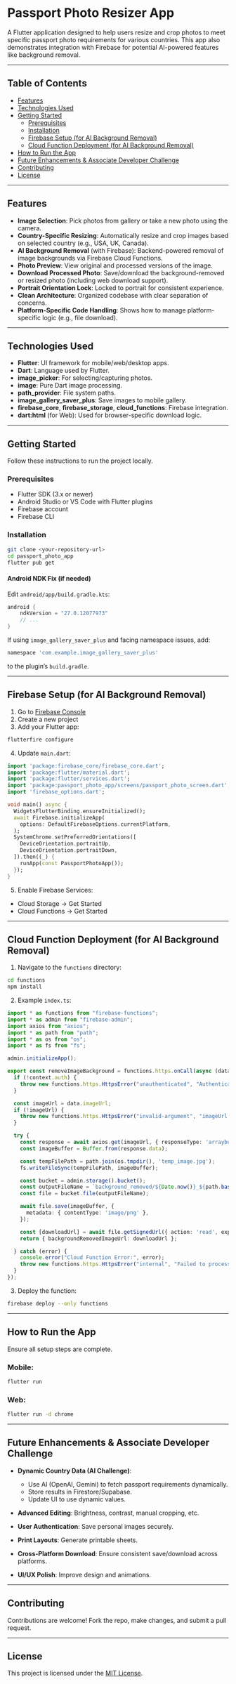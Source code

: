 
# Passport Photo Resizer App

A Flutter application designed to help users resize and crop photos to meet specific passport photo requirements for various countries. This app also demonstrates integration with Firebase for potential AI-powered features like background removal.

---

## Table of Contents

- [Features](#features)  
- [Technologies Used](#technologies-used)  
- [Getting Started](#getting-started)  
  - [Prerequisites](#prerequisites)  
  - [Installation](#installation)  
  - [Firebase Setup (for AI Background Removal)](#firebase-setup-for-ai-background-removal)  
  - [Cloud Function Deployment (for AI Background Removal)](#cloud-function-deployment-for-ai-background-removal)  
- [How to Run the App](#how-to-run-the-app)  
- [Future Enhancements & Associate Developer Challenge](#future-enhancements--associate-developer-challenge)  
- [Contributing](#contributing)  
- [License](#license)  

---

## Features

- **Image Selection**: Pick photos from gallery or take a new photo using the camera.  
- **Country-Specific Resizing**: Automatically resize and crop images based on selected country (e.g., USA, UK, Canada).  
- **AI Background Removal** (with Firebase): Backend-powered removal of image backgrounds via Firebase Cloud Functions.  
- **Photo Preview**: View original and processed versions of the image.  
- **Download Processed Photo**: Save/download the background-removed or resized photo (including web download support).  
- **Portrait Orientation Lock**: Locked to portrait for consistent experience.  
- **Clean Architecture**: Organized codebase with clear separation of concerns.  
- **Platform-Specific Code Handling**: Shows how to manage platform-specific logic (e.g., file download).  

---

## Technologies Used

- **Flutter**: UI framework for mobile/web/desktop apps.  
- **Dart**: Language used by Flutter.  
- **image_picker**: For selecting/capturing photos.  
- **image**: Pure Dart image processing.  
- **path_provider**: File system paths.  
- **image_gallery_saver_plus**: Save images to mobile gallery.  
- **firebase_core**, **firebase_storage**, **cloud_functions**: Firebase integration.  
- **dart:html** (for Web): Used for browser-specific download logic.  

---

## Getting Started

Follow these instructions to run the project locally.

### Prerequisites

- Flutter SDK (3.x or newer)  
- Android Studio or VS Code with Flutter plugins  
- Firebase account  
- Firebase CLI  

### Installation

```bash
git clone <your-repository-url>
cd passport_photo_app
flutter pub get
```

#### Android NDK Fix (if needed)

Edit `android/app/build.gradle.kts`:

```kotlin
android {
    ndkVersion = "27.0.12077973"
    // ...
}
```

If using `image_gallery_saver_plus` and facing namespace issues, add:

```groovy
namespace 'com.example.image_gallery_saver_plus'
```

to the plugin’s `build.gradle`.

---

## Firebase Setup (for AI Background Removal)

1. Go to [Firebase Console](https://console.firebase.google.com/)  
2. Create a new project  
3. Add your Flutter app:

```bash
flutterfire configure
```

4. Update `main.dart`:

```dart
import 'package:firebase_core/firebase_core.dart';
import 'package:flutter/material.dart';
import 'package:flutter/services.dart';
import 'package:passport_photo_app/screens/passport_photo_screen.dart';
import 'firebase_options.dart';

void main() async {
  WidgetsFlutterBinding.ensureInitialized();
  await Firebase.initializeApp(
    options: DefaultFirebaseOptions.currentPlatform,
  );
  SystemChrome.setPreferredOrientations([
    DeviceOrientation.portraitUp,
    DeviceOrientation.portraitDown,
  ]).then((_) {
    runApp(const PassportPhotoApp());
  });
}
```

5. Enable Firebase Services:

- Cloud Storage → Get Started  
- Cloud Functions → Get Started  

---

## Cloud Function Deployment (for AI Background Removal)

1. Navigate to the `functions` directory:

```bash
cd functions
npm install
```

2. Example `index.ts`:

```ts
import * as functions from "firebase-functions";
import * as admin from "firebase-admin";
import axios from "axios";
import * as path from "path";
import * as os from "os";
import * as fs from "fs";

admin.initializeApp();

export const removeImageBackground = functions.https.onCall(async (data, context) => {
  if (!context.auth) {
    throw new functions.https.HttpsError("unauthenticated", "Authentication required.");
  }

  const imageUrl = data.imageUrl;
  if (!imageUrl) {
    throw new functions.https.HttpsError("invalid-argument", "imageUrl is required.");
  }

  try {
    const response = await axios.get(imageUrl, { responseType: 'arraybuffer' });
    const imageBuffer = Buffer.from(response.data);

    const tempFilePath = path.join(os.tmpdir(), 'temp_image.jpg');
    fs.writeFileSync(tempFilePath, imageBuffer);

    const bucket = admin.storage().bucket();
    const outputFileName = `background_removed/${Date.now()}_${path.basename(imageUrl, path.extname(imageUrl))}.png`;
    const file = bucket.file(outputFileName);

    await file.save(imageBuffer, {
      metadata: { contentType: 'image/png' },
    });

    const [downloadUrl] = await file.getSignedUrl({ action: 'read', expires: '03-09-2491' });
    return { backgroundRemovedImageUrl: downloadUrl };

  } catch (error) {
    console.error("Cloud Function Error:", error);
    throw new functions.https.HttpsError("internal", "Failed to process image background.");
  }
});
```

3. Deploy the function:

```bash
firebase deploy --only functions
```

---

## How to Run the App

Ensure all setup steps are complete.

### Mobile:

```bash
flutter run
```

### Web:

```bash
flutter run -d chrome
```

---

## Future Enhancements & Associate Developer Challenge

- **Dynamic Country Data (AI Challenge)**:
  - Use AI (OpenAI, Gemini) to fetch passport requirements dynamically.
  - Store results in Firestore/Supabase.
  - Update UI to use dynamic values.

- **Advanced Editing**: Brightness, contrast, manual cropping, etc.  
- **User Authentication**: Save personal images securely.  
- **Print Layouts**: Generate printable sheets.  
- **Cross-Platform Download**: Ensure consistent save/download across platforms.  
- **UI/UX Polish**: Improve design and animations.

---

## Contributing

Contributions are welcome! Fork the repo, make changes, and submit a pull request.

---

## License

This project is licensed under the [MIT License](LICENSE).
